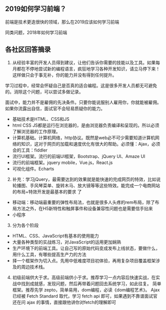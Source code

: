 ## 2019如何学习前端？
前端是技术更迭很快的领域，那么在2019应该如何学习前端

同类问题，2018年如何学习前端

## 各社区回答摘录
1. 从经验丰富的开发人员得到建议，让他们告诉你需要的技能以及工具。如果每月都在不停地尝试新的编程语言，疯狂地学习各种开发知识，请立马停下来！这样做只会于事无补，你的能力并没有得到任何提升。

  学习过程中，经常会怀疑自己是否真的适合编程。这是很多开发人员都无可避免的。消除这个问题，可以尝试多做记录。

  面试中，能力并不是雇佣的先决条件。只要你能说服别人雇用你，你就能被雇佣。如果你流露出自信，面试官不会轻易质疑你的能力。

  * 基础技术是HTML、CSS和JS
  * html CSS JS都是运行在浏览器的，是由浏览器负责编译和呈现的。所以必须了解浏览器的工作原理。
  * 计算机基础。计算机网络，http协议。既然是web必不可少需要知道计算机网络的知识，这对于网页的加载和速度优化有很大的帮助。必须懂：Ajax，必须会的工具：fiddler
  * 流行UI框架。流行的前端UI框架，Bootstrap、jQuery UI、Amaze UI
  * 流行的前端框架。jquery mobile，Vue.js，React.js
  * 可视化组件。Echarts

2. 补充：学习jQuery，最需要达到的效果就是能快速的完成网页的特效，比如说轮播图、手风琴菜单、旋转木马、放大镜等等这些特效。能完成一个电商网站的布局+特效开发是最基本的要求
了
  * 移动端：移动端最重要的弹性布局法，也就是很多人头疼的rem布局，除了布局方法之外，在H5新特性和触屏事件和设备兼容性问题也是需要信手拈来
  * 小程序


3. 分为各个阶段
  * HTML、CSS、JavaScript有基本的使用能力
  * 大量各种类型的实战练习，对JavaScript的运用更加娴熟
  * 生产环境下的前端工具。让自己写的原始代码变成发布上线状态，要做什么，用什么工具，有哪些提高生产力的方法
  * 择一个框架作为切入点。先用中低难度项目初体验，再用复杂项目覆盖框架涉及的周边技术栈。

4. 初级前端供大于求。高级前端供小于求。推荐学习一点内容后快速实战，在实战中找到成就感，发现问题，然后再带着问题回去系统学习，如此往复。 简单框架。推荐先学 zepto，简单易用，dom编程，必读《dom编程艺术》。
  Ajax已经被 Fetch Standard 取代，学习 fetch api 即可，如果遇到不靠谱面试官还在问 ajax 的事情，直接跟他讲你对fetch的理解即可


